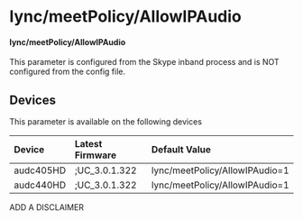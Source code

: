 ﻿---
description: lync/meetPolicy/AllowIPAudio
search:
    keywords: ['lync','meetPolicy','AllowIPAudio']
---

# lync/meetPolicy/AllowIPAudio

#### lync/meetPolicy/AllowIPAudio

This parameter is configured from the Skype inband process and is NOT configured from the config file.



## Devices
This parameter is available on the following devices

| Device | Latest Firmware | Default Value |
|:---|:---|:---|
| audc405HD | ;UC_3.0.1.322 | lync/meetPolicy/AllowIPAudio=1 
| audc440HD | ;UC_3.0.1.322 | lync/meetPolicy/AllowIPAudio=1 

ADD A DISCLAIMER
